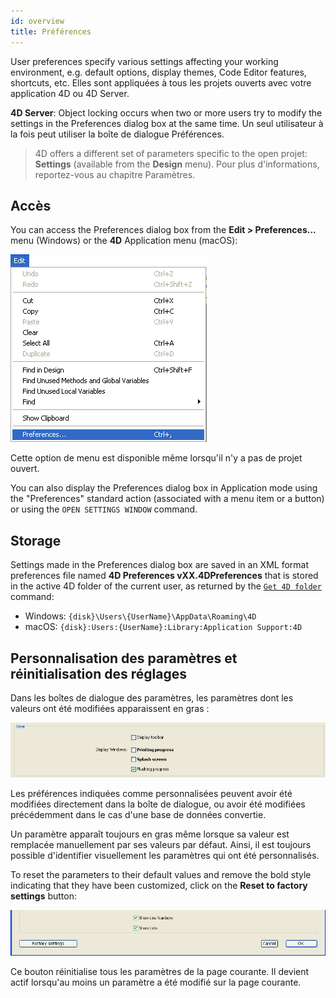 ```yaml
---
id: overview
title: Préférences
---
```


User preferences specify various settings affecting your working environment, e.g. default options, display themes, Code Editor features, shortcuts, etc. Elles sont appliquées à tous les projets ouverts avec votre application 4D ou 4D Server.

**4D Server**: Object locking occurs when two or more users try to modify the settings in the Preferences dialog box at the same time. Un seul utilisateur à la fois peut utiliser la boîte de dialogue Préférences.

> 4D offers a different set of parameters specific to the open projet: **Settings** (available from the **Design** menu). Pour plus d'informations, reportez-vous au chapitre Paramètres.

## Accès

You can access the Preferences dialog box from the **Edit > Preferences...** menu (Windows) or the **4D** Application menu (macOS):

![](../assets/en/Preferences/overviewAccess.png)

Cette option de menu est disponible même lorsqu'il n'y a pas de projet ouvert.

You can also display the Preferences dialog box in Application mode using the "Preferences" standard action (associated with a menu item or a button) or using the `OPEN SETTINGS WINDOW` command.

## Storage

Settings made in the Preferences dialog box are saved in an XML format preferences file named **4D Preferences vXX.4DPreferences** that is stored in the active 4D folder of the current user, as returned by the [`Get 4D folder`](https://doc.4d.com/4Dv18R6/4D/18-R6/Get-4D-folder.301-5198423.en.html) command:

- Windows: `{disk}\Users\{UserName}\AppData\Roaming\4D`
- macOS: `{disk}:Users:{UserName}:Library:Application Support:4D`

## Personnalisation des paramètres et réinitialisation des réglages

Dans les boîtes de dialogue des paramètres, les paramètres dont les valeurs ont été modifiées apparaissent en gras :

![](../assets/en/Preferences/overviewUser.png)

Les préférences indiquées comme personnalisées peuvent avoir été modifiées directement dans la boîte de dialogue, ou avoir été modifiées précédemment dans le cas d'une base de données convertie.

Un paramètre apparaît toujours en gras même lorsque sa valeur est remplacée manuellement par ses valeurs par défaut. Ainsi, il est toujours possible d'identifier visuellement les paramètres qui ont été personnalisés.

To reset the parameters to their default values and remove the bold style indicating that they have been customized, click on the **Reset to factory settings** button:

![](../assets/en/Preferences/overviewSettings.png)

Ce bouton réinitialise tous les paramètres de la page courante. Il devient actif lorsqu'au moins un paramètre a été modifié sur la page courante.
